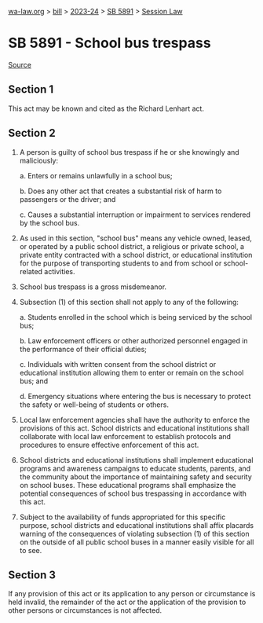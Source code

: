 [wa-law.org](/) > [bill](/bill/) > [2023-24](/bill/2023-24/) > [SB 5891](/bill/2023-24/sb/5891/) > [Session Law](/bill/2023-24/sb/5891/S.SL/)

# SB 5891 - School bus trespass

[Source](http://lawfilesext.leg.wa.gov/biennium/2023-24/Pdf/Bills/Session%20Laws/Senate/5891-S.SL.pdf)

## Section 1
This act may be known and cited as the Richard Lenhart act.

## Section 2
1. A person is guilty of school bus trespass if he or she knowingly and maliciously:

    a. Enters or remains unlawfully in a school bus;

    b. Does any other act that creates a substantial risk of harm to passengers or the driver; and

    c. Causes a substantial interruption or impairment to services rendered by the school bus.

2. As used in this section, "school bus" means any vehicle owned, leased, or operated by a public school district, a religious or private school, a private entity contracted with a school district, or educational institution for the purpose of transporting students to and from school or school-related activities.

3. School bus trespass is a gross misdemeanor.

4. Subsection (1) of this section shall not apply to any of the following:

    a. Students enrolled in the school which is being serviced by the school bus;

    b. Law enforcement officers or other authorized personnel engaged in the performance of their official duties;

    c. Individuals with written consent from the school district or educational institution allowing them to enter or remain on the school bus; and

    d. Emergency situations where entering the bus is necessary to protect the safety or well-being of students or others.

5. Local law enforcement agencies shall have the authority to enforce the provisions of this act. School districts and educational institutions shall collaborate with local law enforcement to establish protocols and procedures to ensure effective enforcement of this act.

6. School districts and educational institutions shall implement educational programs and awareness campaigns to educate students, parents, and the community about the importance of maintaining safety and security on school buses. These educational programs shall emphasize the potential consequences of school bus trespassing in accordance with this act.

7. Subject to the availability of funds appropriated for this specific purpose, school districts and educational institutions shall affix placards warning of the consequences of violating subsection (1) of this section on the outside of all public school buses in a manner easily visible for all to see.

## Section 3
If any provision of this act or its application to any person or circumstance is held invalid, the remainder of the act or the application of the provision to other persons or circumstances is not affected.
